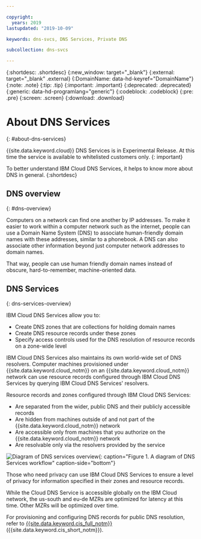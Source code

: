 ```yaml
---

copyright:
  years: 2019
lastupdated: "2019-10-09"

keywords: dns-svcs, DNS Services, Private DNS

subcollection: dns-svcs

---
```



{:shortdesc: .shortdesc}
{:new_window: target="_blank"}
{:external: target="_blank" .external}
{:DomainName: data-hd-keyref="DomainName"}
{:note: .note}
{:tip: .tip}
{:important: .important}
{:deprecated: .deprecated}
{:generic: data-hd-programlang="generic"}
{:codeblock: .codeblock}
{:pre: .pre}
{:screen: .screen}
{:download: .download}

# About DNS Services
{: #about-dns-services}

{{site.data.keyword.cloud}} DNS Services is in Experimental Release. At this time the service is available to whitelisted customers only.
{: important}

To better understand IBM Cloud DNS Services, it helps to know more about DNS in general.
{:shortdesc}

## DNS overview
{: #dns-overview}

Computers on a network can find one another by IP addresses. To make it easier to work within a computer network such as the internet, people can use a Domain Name System (DNS) to associate human-friendly domain names with these addresses, similar to a phonebook. A DNS can also associate other information beyond just computer network addresses to domain names.

That way, people can use human friendly domain names instead of obscure, hard-to-remember, machine-oriented data.

## DNS Services
{: dns-services-overview}

IBM Cloud DNS Services allow you to:
* Create DNS zones that are collections for holding domain names
* Create DNS resource records under these zones
* Specify access controls used for the DNS resolution of resource records on a zone-wide level

IBM Cloud DNS Services also maintains its own world-wide set of DNS resolvers. Computer machines provisioned under {{site.data.keyword.cloud_notm}} on an {{site.data.keyword.cloud_notm}} network can use resource records configured through IBM Cloud DNS Services by querying IBM Cloud DNS Services' resolvers.

Resource records and zones configured through IBM Cloud DNS Services:
* Are separated from the wider, public DNS and their publicly accessible records
* Are hidden from machines outside of and not part of the {{site.data.keyword.cloud_notm}} network
* Are accessible only from machines that you authorize on the {{site.data.keyword.cloud_notm}} network
* Are resolvable only via the resolvers provided by the service


![Diagram of DNS services overview](images/dns-svcs-overview.png "Diagram of DNS services overview"){: caption="Figure 1. A diagram of DNS Services workflow" caption-side="bottom"}


Those who need privacy can use IBM Cloud DNS Services to ensure a level of privacy for information specified in their zones and resource records.

While the Cloud DNS Service is accessible globally on the IBM Cloud network, the us-south and eu-de MZRs are optimized for latency at this time. Other MZRs will be optimized over time.

For provisioning and configuring DNS records for public DNS resolution, refer to [{{site.data.keyword.cis_full_notm}}](/docs/infrastructure/cis?topic=cis-about-ibm-cloud-internet-services-cis) ({{site.data.keyword.cis_short_notm}}).
